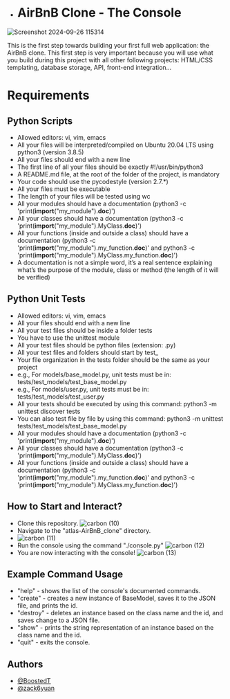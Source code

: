 - # AirBnB Clone - The Console
![Screenshot 2024-09-26 115314](https://github.com/user-attachments/assets/087cb7b3-3939-463e-82c2-4f663aab82b3)

This is the first step towards building your first full web application: the AirBnB clone. This first step is very important because you will use what you build during this project with all other following projects: HTML/CSS templating, database storage, API, front-end integration…

# Requirements
## Python Scripts
- Allowed editors: vi, vim, emacs
- All your files will be interpreted/compiled on Ubuntu 20.04 LTS using python3 (version 3.8.5)
- All your files should end with a new line
- The first line of all your files should be exactly #!/usr/bin/python3
- A README.md file, at the root of the folder of the project, is mandatory
- Your code should use the pycodestyle (version 2.7.*)
- All your files must be executable
- The length of your files will be tested using wc
- All your modules should have a documentation (python3 -c 'print(__import__("my_module").__doc__)')
- All your classes should have a documentation (python3 -c 'print(__import__("my_module").MyClass.__doc__)')
- All your functions (inside and outside a class) should have a documentation (python3 -c 'print(__import__("my_module").my_function.__doc__)' and python3 -c 'print(__import__("my_module").MyClass.my_function.__doc__)')
- A documentation is not a simple word, it’s a real sentence explaining what’s the purpose of the module, class or method (the length of it will be verified)

## Python Unit Tests
- Allowed editors: vi, vim, emacs
- All your files should end with a new line
- All your test files should be inside a folder tests
- You have to use the unittest module
- All your test files should be python files (extension: .py)
- All your test files and folders should start by test_
- Your file organization in the tests folder should be the same as your project
- e.g., For models/base_model.py, unit tests must be in: tests/test_models/test_base_model.py
- e.g., For models/user.py, unit tests must be in: tests/test_models/test_user.py
- All your tests should be executed by using this command: python3 -m unittest discover tests
- You can also test file by file by using this command: python3 -m unittest tests/test_models/test_base_model.py
- All your modules should have a documentation (python3 -c 'print(__import__("my_module").__doc__)')
- All your classes should have a documentation (python3 -c 'print(__import__("my_module").MyClass.__doc__)')
- All your functions (inside and outside a class) should have a documentation (python3 -c 'print(__import__("my_module").my_function.__doc__)' and python3 -c 'print(__import__("my_module").MyClass.my_function.__doc__)')

## How to Start and Interact?
- Clone this repository.
![carbon (10)](https://github.com/user-attachments/assets/007bb26b-1052-403d-aad6-c85985eecd09)
- Navigate to the "atlas-AirBnB_clone" directory.
- ![carbon (11)](https://github.com/user-attachments/assets/18f5cd79-e053-41de-83fc-7a7db414b926)
- Run the console using the command "./console.py"
![carbon (12)](https://github.com/user-attachments/assets/77f93a7a-670b-446a-a8f3-7d96bafd2d8d)
- You are now interacting with the console!
![carbon (13)](https://github.com/user-attachments/assets/a99fbbac-f6bc-4f3a-88a6-159edbf716c8)

## Example Command Usage
- "help" - shows the list of the console's documented commands.
- "create" - creates a new instance of BaseModel, saves it to the JSON file, and prints the id.
- "destroy" - deletes an instance based on the class name and the id, and saves change to a JSON file.
- "show" - prints the string representation of an instance based on the class name and the id.
- "quit" - exits the console.


## Authors

- [@BoostedT](https://www.github.com/BoostedT)
- [@zack6yuan](https://www.github.com/zack6yuan)

